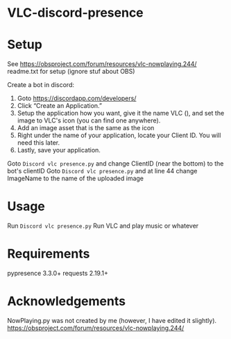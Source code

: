 # VLC-discord-presence

# Setup
See https://obsproject.com/forum/resources/vlc-nowplaying.244/ readme.txt for setup (ignore stuf about OBS)

Create a bot in discord:
1. Goto https://discordapp.com/developers/
2. Click “Create an Application.”
3. Setup the application how you want, give it the name VLC (), and set the image to VLC's icon (you can find one anywhere).
4. Add an image asset that is the same as the icon
5. Right under the name of your application, locate your Client ID. You will need this later.
6. Lastly, save your application.

Goto `Discord vlc presence.py` and change ClientID (near the bottom) to the bot's clientID
Goto `Discord vlc presence.py` and at line 44 change ImageName to the name of the uploaded image

# Usage
Run `Discord vlc presence.py`
Run VLC and play music or whatever

# Requirements
pypresence 3.3.0+
requests 2.19.1+

# Acknowledgements
NowPlaying.py was not created by me (however, I have edited it slightly). https://obsproject.com/forum/resources/vlc-nowplaying.244/

